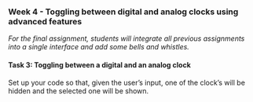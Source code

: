 ### Week 4 - Toggling between digital and analog clocks using advanced features

*For the final assignment, students will integrate all previous assignments into a single interface and add some bells and whistles.*

#### Task 3: Toggling between a digital and an analog clock

Set up your code so that, given the user’s input, one of the clock’s will be hidden and the selected one will be shown.